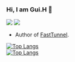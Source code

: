 ### Hi, I am Gui.H 👋

[![](https://img.shields.io/badge/npm-Gui.H-green)](https://www.npmjs.com/~gui.h)
[![](https://img.shields.io/badge/nuget-Gui.H-green)](https://www.nuget.org/profiles/Gui.H)

<!-- https://github.com/anuraghazra/github-readme-stats -->

- Author of [FastTunnel](https://github.com/FastTunnel/FastTunnel).

[![Top Langs](https://github-readme-stats.vercel.app/api?username=springhgui&show_icons=true&hide_border=true)](https://github.com/anuraghazra/github-readme-stats)  
[![Top Langs](https://github-readme-stats.vercel.app/api/wakatime?username=springhgui&hide_border=true)](https://github.com/anuraghazra/github-readme-stats)  
<!-- [![Top Langs](https://github-readme-stats.vercel.app/api/top-langs/?username=springhgui&langs_count=8&hide_border=true)](https://github.com/anuraghazra/github-readme-stats)   -->
